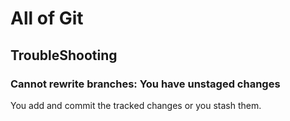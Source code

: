 # All of Git

## TroubleShooting

### Cannot rewrite branches: You have unstaged changes

You add and commit the tracked changes or you stash them.
